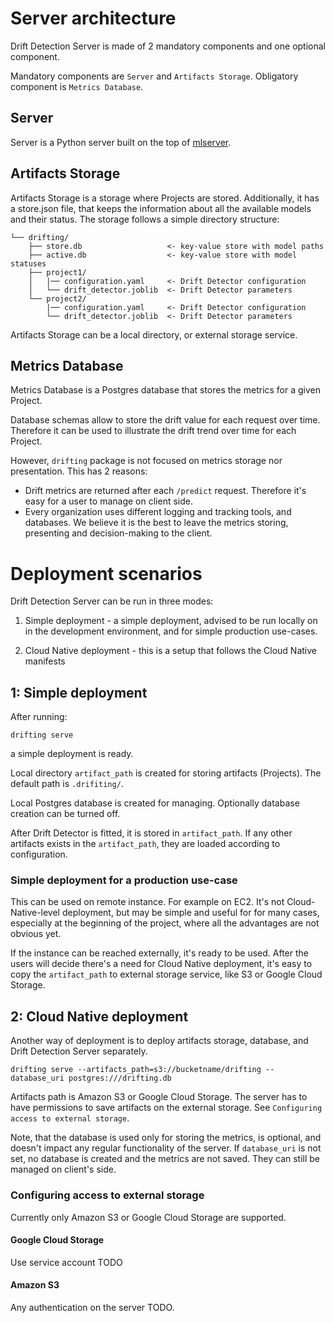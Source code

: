 # Server architecture

Drift Detection Server is made of 2 mandatory components and one optional
component.

Mandatory components are `Server` and `Artifacts Storage`. Obligatory component
is `Metrics Database`.

## Server

Server is a Python server built on the top of [mlserver](https://mlserver.readthedocs.io/).

## Artifacts Storage

Artifacts Storage is a storage where Projects are stored. Additionally, it
has a store.json file, that keeps the information about all the available
models and their status.
The storage follows a simple directory structure:

```nohighlight
└── drifting/
    ├── store.db                   <- key-value store with model paths
    ├── active.db                  <- key-value store with model statuses
    ├── project1/
    │   |── configuration.yaml     <- Drift Detector configuration
    │   └── drift_detector.joblib  <- Drift Detector parameters
    └── project2/
        |── configuration.yaml     <- Drift Detector configuration
        └── drift_detector.joblib  <- Drift Detector parameters
```

Artifacts Storage can be a local directory, or external storage service.

## Metrics Database

Metrics Database is a Postgres database that stores the metrics for a given
Project.

Database schemas allow to store the drift value for each request over time.
Therefore it can be used to illustrate the drift trend over time for each
Project.

However, `drifting` package is not focused on metrics storage nor presentation.
This has 2 reasons:

- Drift metrics are returned after each `/predict` request. Therefore it's easy
  for a user to manage on client side.
- Every organization uses different logging and tracking tools, and databases.
  We believe it is the best to leave the metrics storing, presenting and
  decision-making to the client.

# Deployment scenarios

Drift Detection Server can be run in three modes:

1. Simple deployment - a simple deployment, advised to be run locally on
   in the development environment, and for simple production use-cases.

2. Cloud Native deployment - this is a setup that follows the Cloud Native
   manifests

## 1: Simple deployment

After running:

`drifting serve`

a simple deployment is ready.

Local directory `artifact_path` is created for storing artifacts (Projects). The
default path is `.drifiting/`.

Local Postgres database is created for managing. Optionally database creation
can be turned off.

After Drift Detector is fitted, it is stored in `artifact_path`. If any other
artifacts exists in the `artifact_path`, they are loaded according to
configuration.

### Simple deployment for a production use-case

This can be used on remote instance. For example on EC2. It's not
Cloud-Native-level deployment, but may be simple and useful for for many cases,
especially at the beginning of the project, where all the advantages are not
obvious yet.

If the instance can be reached externally, it's ready to be used. After the
users will decide there's a need for Cloud Native deployment, it's easy to
copy the `artifact_path` to external storage service, like S3 or Google Cloud
Storage.

## 2: Cloud Native deployment

Another way of deployment is to deploy artifacts storage, database, and
Drift Detection Server separately.

`drifting serve --artifacts_path=s3://bucketname/drifting --database_uri postgres:///drifting.db`

Artifacts path is Amazon S3 or Google Cloud Storage. The server has to have
permissions to save artifacts on the external storage. See
`Configuring access to external storage`.

Note, that the database is used only for storing the metrics, is optional,
and doesn't impact any regular functionality of the server.
If `database_uri` is not set, no database is created and the metrics are not
saved. They can still be managed on client's side.

### Configuring access to external storage

Currently only Amazon S3 or Google Cloud Storage are supported.

#### Google Cloud Storage

Use service account TODO

#### Amazon S3

Any authentication on the server TODO.
